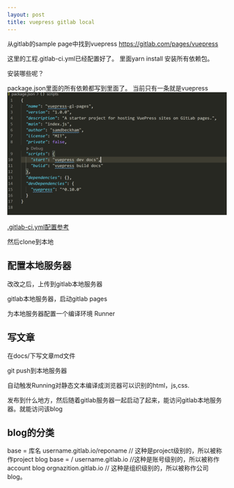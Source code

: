 ```yaml
---
layout: post
title: vuepress gitlab local
---
```


从gitlab的sample page中找到vuepress 
https://gitlab.com/pages/vuepress

这里的工程.gitlab-ci.yml已经配置好了。
里面yarn install 安装所有依赖包。

安装哪些呢？

package.json里面的所有依赖都写到里面了。
当前只有一条就是vuepress
 ![](/images/2020-07-23-22-21-05.png)
 

[.gitlab-ci.yml配置参考](https://www.jianshu.com/p/3bb437b4edb9)


然后clone到本地

## 配置本地服务器

改改之后，上传到gitlab本地服务器

gitlab本地服务器，启动gitlab pages

为本地服务器配置一个编译环境 Runner

## 写文章
在docs/下写文章md文件

git push到本地服务器

自动触发Running对静态文本编译成浏览器可以识别的html，js,css.

发布到什么地方，然后随着gitlab服务器一起启动了起来，能访问gitlab本地服务器。就能访问该blog

## blog的分类
base = 库名
username.gitlab.io/reponame // 这种是project级别的，所以被称作project blog
base = /
username.gitlab.io  //这种是账号级别的，所以被称作account blog
orgnazition.gitlab.io // 这种是组织级别的，所以被称作公司 blog。

